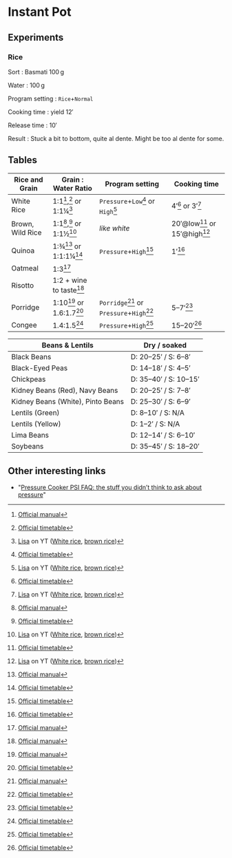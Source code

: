 # Instant Pot

## Experiments

### Rice

Sort
:   Basmati 100&#x202F;g

Water
:   100&#x202F;g

Program setting
:   `Rice`+`Normal`

Cooking time
:   yield 12′

Release time
:   10′

Result
:   Stuck a bit to bottom, quite al dente. Might be too al dente for some.


## Tables

| Rice and Grain   | Grain : Water Ratio      | Program setting                         | Cooking time                |
|------------------|--------------------------|-----------------------------------------|-----------------------------| 
| White Rice       | 1:1[^1],[^2] or 1:1¼[^3] | `Pressure`+`Low`[^2] or `High`[^3]      | 4′[^2] or 3′[^3]            | 
| Brown, Wild Rice | 1:1[^1],[^2] or 1:1½[^3] | _like white_                            | 20′@low[^2] or 15′@high[^3] | 
| Quinoa           | 1:¾[^1] or 1:1:1¼[^2]    | `Pressure`+`High`[^2]                   | 1′[^2]                      |
| Oatmeal          | 1:3[^1]                  |                                         |                             |
| Risotto          | 1:2 + wine to taste[^1]  |                                         |                             |
| Porridge         | 1:10[^1] or 1.6:1.7[^2]  | `Porridge`[^1] or `Pressure`+`High`[^2] | 5–7′[^2]                    |
| Congee           | 1.4:1.5[^2]              | `Pressure`+`High`[^2]                   | 15–20′[^2]                  |

| Beans & Lentils                   | Dry / soaked          |
|-----------------------------------|-----------------------|
| Black Beans                       | D: 20–25′ / S: 6–8′   | 
| Black-Eyed Peas                   | D: 14–18′ / S: 4–5′   | 
| Chickpeas                         | D: 35–40′ / S: 10–15′ | 
| Kidney Beans (Red), Navy Beans    | D: 20–25′ / S: 7–8′   | 
| Kidney Beans (White), Pinto Beans | D: 25–30′ / S: 6–9′   | 
| Lentils (Green)                   | D: 8–10′ / S: N/A     | 
| Lentils (Yellow)                  | D: 1–2′ / S: N/A      | 
| Lima Beans                        | D: 12–14′ / S: 6–10′  | 
| Soybeans                          | D: 35–45′ / S: 18–20′ | 

## Other interesting links

* "[Pressure Cooker PSI FAQ: the stuff you didn’t think to ask about pressure](https://www.hippressurecooking.com/pressure-cooker-psi-faq-the-stuff-you-didnt-think-to-ask/)"

[manual]: https://p.widencdn.net/ukjpye/Duo_Full-Manual_English_2020-05-14-INTERACTIVE
[timetable]: https://p.widencdn.net/imcpw0/EPC_Cooking-Time-Table-033120.pdf
[^1]: [Official manual](https://p.widencdn.net/ukjpye/Duo_Full-Manual_English_2020-05-14-INTERACTIVE)
[^2]: [Official timetable](https://p.widencdn.net/imcpw0/EPC_Cooking-Time-Table-033120.pdf)
[^3]: [Lisa](https://www.youtube.com/@Lisa.Childs) on YT ([White rice](https://www.youtube.com/watch?v=yLVnJ6Ii9CA), [brown rice](https://www.youtube.com/watch?v=77nwEyVD2Zc))
